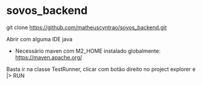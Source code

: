 # sovos_backend

git clone https://github.com/matheuscyntrao/sovos_backend.git

Abrir com alguma IDE java

* Necessário maven com M2_HOME instalado globalmente: https://maven.apache.org/

Basta ir na classe TestRunner, clicar com botão direito no project explorer e |> RUN
